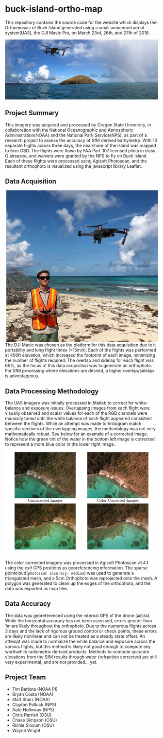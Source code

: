 # buck-island-ortho-map
This repository contains the source code for the website which displays the Orthomosaic of Buck Island generated using a small unmanned aerial system(UAS), the DJI Mavic Pro, on March 23rd, 26th, and 27th of 2018.

![BuckIslandRainbow](https://github.com/hokiespurs/buck-island-ortho-map/blob/master/img/BuckRainbow1080.png)

## Project Summary

This imagery was acquired and processed by Oregon State University, in collaboration with the National Oceanographic and Atmospheric Administration(NOAA) and the National Park Service(NPS), as part of a research project to assess the accuracy of SfM derived bathymetry. With 13 separate flights across three days, the nearshore of the island was mapped to 5cm GSD. The flights were flown by FAA Part-107 licensed pilots in class G airspace, and waivers were granted by the NPS to fly on Buck Island.  Each of these flights were processed using Agisoft Photoscan, and the resultant orthophoto is visualized using the javascript library Leaflet.

## Data Acquisition
<img style="float: right;" src="https://github.com/hokiespurs/buck-island-ortho-map/blob/master/img/richieflying.jpg" width=500px>
The DJI Mavic was chosen as the platform for this data acquisition due to it portability and long flight times (>15min).  Each of the flights was performed at 400ft elevation, which increased the footprint of each image, minimizing the number of flights required.  The overlap and sidelap for each flight was 65%, as the focus of this data acquisition was to generate an orthophoto.  For SfM processing where elevations are desired, a higher overlap/sidelap is adventageous.  

## Data Processing Methodology

The UAS imagery was initially processed in Matlab to correct for white-balance and exposure issues.  Overlapping images from each flight were visually observed and scalar values for each of the RGB channels were manually tuned until the white balance of each flight appeared consistent between the flights.  While an attempt was made to histogram match specific sections of the overlapping images, the methodology was not very mathematically robust.  See below for an example of a corrected image. Notice how the green tint of the water in the bottom left image is corrected to represent a more blue color in the lower right image.
![colorcorrected](https://github.com/hokiespurs/buck-island-ortho-map/blob/master/img/colorcorr.png)

The color corrected imagery was processed in Agisoft Photoscan v1.4.1 using the exif GPS positions as georeferencing information.  The sparse pointcloud(`photoscan accuracy: medium`) was used to generate a triangulated mesh, and a 5cm Orthophoto was reprojected onto the mesh.  A polygon was generated to clean up the edges of the orthophoto, and the data was exported as map tiles.

## Data Accuracy

The data was georeferenced using the internal GPS of the drone (`WGS84`). While the horizontal accuracy has not been assessed, errors greater than 1m are likely throughout the orthophoto.  Due to the numerous flights across 3 days and the lack of rigorous ground control or check points, these errors are likely nonlinear and can not be treated as a steady state offset.  An attempt was made to normalize the white balance and exposure across the various flights, but this method is likely not good enough to compute any worthwhile radiometric derived products. Methods to compute accurate elevations from the SfM results through water (refraction corrected) are still very experimental, and are not provided... yet.

## Project Team

- Tim Battista (NOAA PI)
- Bryan Costa (NOAA)
- Matt Sharr (NOAA)
- Clayton Polluck (NPS)
- Nate Holloway (NPS)
- Chris Parrish (OSU)
- Chase Simpson (OSU)
- Richie Slocum (OSU)
- Wayne Wright
